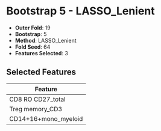 # Bootstrap 5 - LASSO_Lenient

- **Outer Fold**: 19
- **Bootstrap**: 5
- **Method**: LASSO_Lenient
- **Fold Seed**: 64
- **Features Selected**: 3

## Selected Features

| Feature |
|---------|
| CD8 RO CD27_total |
| Treg memory_CD3 |
| CD14+16+mono_myeloid |
